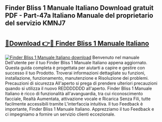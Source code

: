 ## Finder Bliss 1 Manuale Italiano Download gratuit PDF - Part-47a Italiano Manuale del proprietario del servizio KMNJ7

# <h2><a href="http://dfazglr.blite.top/?on=Finder+Bliss+1+Manuale+Italiano">🔗Download 👉🔴 Finder Bliss 1 Manuale Italiano</a></h2>

[![Finder Bliss 1 Manuale Italiano download](https://i.imgur.com/lujVjoI.png)](http://dfazglr.blite.top/?on=Finder+Bliss+1+Manuale+Italiano)
Benvenuto nel manuale Dell'utente per il tuo Finder Bliss 1 Manuale Italiano appena aggiornato. Questa guida completa è progettata per aiutarti a capire e gestire con successo il tuo Prodotto. Troverai informazioni dettagliate su funzioni, installazione, funzionamento, manutenzione e Risoluzione dei problemi. Precauzioni di sicurezza All'aperto si prega di prendere ulteriori precauzioni quando si utilizza il nuovo REDDDDDDD all'aperto. Finder Bliss 1 Manuale Italiano è ricco di funzionalità all'avanguardia, tra cui riconoscimento facciale, Realtà Aumentata, attivazione vocale e Ricarica Senza Fili, tutte facilmente accessibili tramite L'interfaccia intuitiva. Il tuo Feedback è importante, Finder Bliss 1 Manuale Italiano. Apprezziamo il tuo Feedback e ci impegniamo a fornire un servizio clienti eccezionale.
